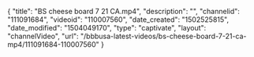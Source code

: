 {
    "title": "BS cheese board 7 21 CA.mp4",
    "description": "",
    "channelid": "111091684",
    "videoid": "110007560",
    "date_created": "1502525815",
    "date_modified": "1504049170",
    "type": "captivate",
    "layout": "channelVideo",
    "url": "\/bbbusa-latest-videos\/bs-cheese-board-7-21-ca-mp4\/111091684-110007560"
}